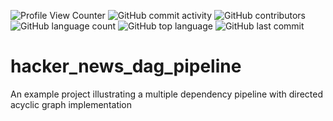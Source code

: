 ![Profile View Counter](https://komarev.com/ghpvc/?username=teresahanak) ![GitHub commit activity](https://img.shields.io/github/commit-activity/y/teresahanak/hacker_news_dag_pipeline) ![GitHub contributors](https://img.shields.io/github/contributors/teresahanak/hacker_news_dag_pipeline) ![GitHub language count](https://img.shields.io/github/languages/count/teresahanak/hacker_news_dag_pipeline) ![GitHub top language](https://img.shields.io/github/languages/top/teresahanak/hacker_news_dag_pipeline) ![GitHub last commit](https://img.shields.io/github/last-commit/teresahanak/hacker_news_dag_pipeline) 
# hacker_news_dag_pipeline
An example project illustrating a multiple dependency pipeline with directed acyclic graph implementation
